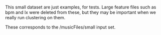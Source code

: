 This small dataset are just examples, for tests.
Large feature files such as bpm and lx were deleted from these, but they may be important when we really run clustering on them.

These corresponds to the /musicFiles/small input set.
